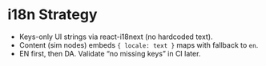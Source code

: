 # i18n Strategy

- Keys-only UI strings via react-i18next (no hardcoded text).
- Content (sim nodes) embeds `{ locale: text }` maps with fallback to `en`.
- EN first, then DA. Validate “no missing keys” in CI later.
